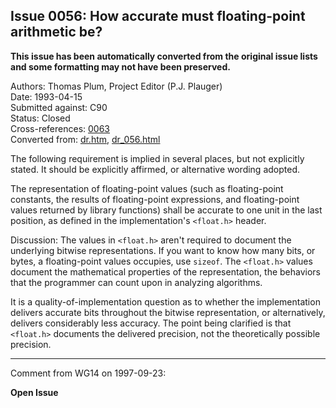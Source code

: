 ## Issue 0056: How accurate must floating-point arithmetic be?

**This issue has been automatically converted from the original issue lists and some formatting may not have been preserved.**

Authors: Thomas Plum, Project Editor (P.J. Plauger)  
Date: 1993-04-15  
Submitted against: C90  
Status: Closed  
Cross-references: [0063](issue0063.md)  
Converted from: [dr.htm](https://www.open-std.org/jtc1/sc22/wg14/www/docs/dr.htm), [dr_056.html](https://www.open-std.org/jtc1/sc22/wg14/www/docs/dr_056.html)

The following requirement is implied in several places, but not explicitly
stated. It should be explicitly affirmed, or alternative wording adopted.

The representation of floating-point values (such as floating-point constants,
the results of floating-point expressions, and floating-point values returned by
library functions) shall be accurate to one unit in the last position, as
defined in the implementation's `<float.h>` header.

Discussion: The values in `<float.h>` aren't required to document the underlying
bitwise representations. If you want to know how many bits, or bytes, a
floating-point values occupies, use `sizeof`. The `<float.h>` values document
the mathematical properties of the representation, the behaviors that the
programmer can count upon in analyzing algorithms.

It is a quality-of-implementation question as to whether the implementation
delivers accurate bits throughout the bitwise representation, or alternatively,
delivers considerably less accuracy. The point being clarified is that
`<float.h>` documents the delivered precision, not the theoretically possible
precision.

---

Comment from WG14 on 1997-09-23:

**Open Issue**
